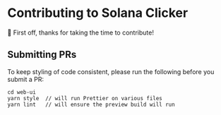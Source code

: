 # Contributing to Solana Clicker

:tada: First off, thanks for taking the time to contribute!

## Submitting PRs

To keep styling of code consistent, please run the following before you submit a PR:

    cd web-ui
    yarn style  // will run Prettier on various files
    yarn lint   // will ensure the preview build will run

